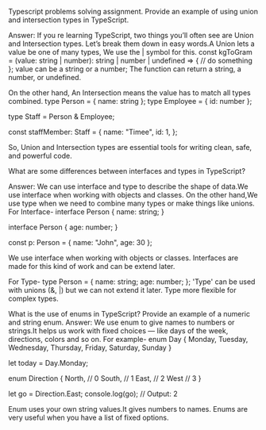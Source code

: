 Typescript problems solving assignment.
Provide an example of using union and intersection types in TypeScript.

Answer:
If you re learning TypeScript, two things you’ll often see are Union and Intersection types. Let’s break them down in easy words.A Union lets a value be one of many types, We use the | symbol for this.
const kgToGram = (value: string | number): string | number | undefined => {
  // do something
};
value can be a string or a number; The function can return a string, a number, or undefined.

On the other hand, An Intersection means the value has to match all types combined.
type Person = { name: string };
type Employee = { id: number };

type Staff = Person & Employee;

const staffMember: Staff = {
  name: "Timee",
  id: 1,
};

So, Union and Intersection types are essential tools for writing clean, safe, and powerful code.

What are some differences between interfaces and types in TypeScript?


Answer:
We can use interface and type to describe the shape of data.We use interface when working with objects and classes. On the other hand,We use type when we need to combine many types or make things like unions.
For Interface-
interface Person {
  name: string;
}

interface Person {
  age: number;
}

const p: Person = { name: "John", age: 30 };


We use interface when working with objects or classes. Interfaces are made for this kind of work and can be extend later.

For Type-
type Person = {
  name: string;
  age: number;
};
'Type' can be used with unions (&, |) but we can not extend it later. Type more flexible for complex types.

What is the use of enums in TypeScript? Provide an example of a numeric and string enum.
Answer:
We use enum to give names to numbers or strings.It helps us work with fixed choices — like days of the week, directions, colors and so on. For example-
enum Day {
  Monday,
  Tuesday,
  Wednesday,
  Thursday,
  Friday,
  Saturday,
  Sunday
}

let today = Day.Monday;

enum Direction {
  North,   // 0
  South,   // 1
  East,    // 2
  West     // 3
}

let go = Direction.East;
console.log(go); // Output: 2

Enum uses your own string values.It gives numbers to names. Enums are very useful when you have a list of fixed options.